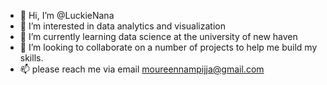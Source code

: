 - 👋 Hi, I’m @LuckieNana
- 👀 I’m interested in data analytics and visualization
- 🌱 I’m currently learning data science at the university of new haven
- 💞️ I’m looking to collaborate on a number of projects to help me  build my skills.
- 📫 please reach me via email moureennampijja@gmail.com

<!---
LuckieNana/LuckieNana is a ✨ special ✨ repository because its `README.md` (this file) appears on your GitHub profile.
You can click the Preview link to take a look at your changes.
--->

